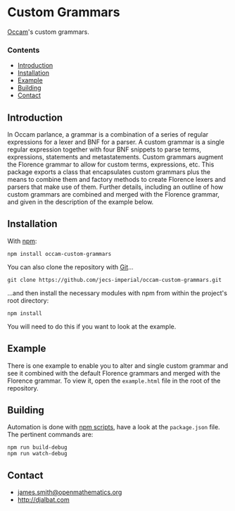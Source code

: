 # Custom Grammars

[Occam](https://github.com/jecs-imperial/occam)'s custom grammars.

### Contents

- [Introduction](#introduction)
- [Installation](#installation)
- [Example](#example)
- [Building](#building)
- [Contact](#contact)

## Introduction

In Occam parlance, a grammar is a combination of a series of regular expressions for a lexer and BNF for a parser. A custom grammar is a single regular expression together with four BNF snippets to parse terms, expressions, statements and metastatements. Custom grammars augment the Florence grammar to allow for custom terms, expressions, etc. This package exports a class that encapsulates custom grammars plus the means to combine them and factory methods to create Florence lexers and parsers that make use of them. Further details, including an outline of how custom grammars are combined and merged with the Florence grammar, and given in the description of the example below.

## Installation

With [npm](https://www.npmjs.com/):

    npm install occam-custom-grammars

You can also clone the repository with [Git](https://git-scm.com/)...

    git clone https://github.com/jecs-imperial/occam-custom-grammars.git

...and then install the necessary modules with npm from within the project's root directory:

    npm install

You will need to do this if you want to look at the example.

## Example

There is one example to enable you to alter and single custom grammar and see it combined with the default Florence grammars and merged with the Florence grammar. To view it, open the `example.html` file in the root of the repository.

## Building

Automation is done with [npm scripts](https://docs.npmjs.com/misc/scripts), have a look at the `package.json` file. The pertinent commands are:

    npm run build-debug
    npm run watch-debug

## Contact

* james.smith@openmathematics.org
* http://djalbat.com
